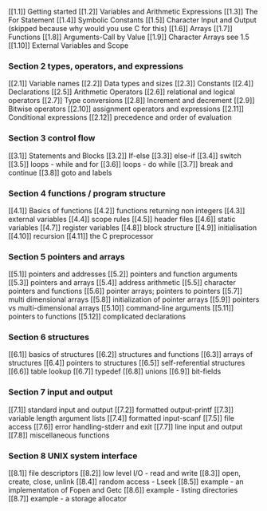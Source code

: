
[[1.1]] Getting started
[[1.2]] Variables and Arithmetic Expressions
[[1.3]] The For Statement
[[1.4]] Symbolic Constants
[[1.5]] Character Input and Output (skipped because why would you use C for this)
[[1.6]] Arrays
[[1.7]] Functions
[[1.8]] Arguments-Call by Value
[[1.9]] Character Arrays see 1.5
[[1.10]] External Variables and Scope
### Section 2 types, operators, and expressions

[[2.1]] Variable names
[[2.2]] Data types and sizes
[[2.3]] Constants
[[2.4]] Declarations
[[2.5]] Arithmetic Operators
[[2.6]] relational and logical operators
[[2.7]] Type conversions
[[2.8]] Increment and decrement
[[2.9]] Bitwise operators
[[2.10]] assignment operators and expressions
[[2.11]] Conditional expressions
[[2.12]] precedence and order of evaluation
### Section 3 control flow
[[3.1]] Statements and Blocks
[[3.2]] If-else
[[3.3]] else-if
[[3.4]] switch
[[3.5]] loops - while and for
[[3.6]] loops - do while
[[3.7]] break and continue
[[3.8]] goto and labels
### Section 4 functions / program structure

[[4.1]] Basics of functions
[[4.2]] functions returning non integers
[[4.3]] external variables
[[4.4]] scope rules
[[4.5]] header files
[[4.6]] static variables
[[4.7]] register variables
[[4.8]] block structure
[[4.9]] initialisation
[[4.10]] recursion
[[4.11]] the C preprocessor

### Section 5 pointers and arrays

[[5.1]] pointers and addresses
[[5.2]] pointers and function arguments
[[5.3]] pointers and arrays
[[5.4]] address arithmetic
[[5.5]] character pointers and functions
[[5.6]] pointer arrays; pointers to pointers
[[5.7]] multi dimensional arrays
[[5.8]] initialization of pointer arrays
[[5.9]] pointers vs multi-dimensional arrays
[[5.10]] command-line arguments
[[5.11]] pointers to functions
[[5.12]] complicated declarations

### Section 6 structures

[[6.1]] basics of structures
[[6.2]] structures and functions
[[6.3]] arrays of structures
[[6.4]] pointers to structures
[[6.5]] self-referential structures
[[6.6]] table lookup
[[6.7]] typedef
[[6.8]] unions
[[6.9]] bit-fields

### Section 7 input and output

[[7.1]] standard input and output
[[7.2]] formatted output-printf
[[7.3]] variable length argument lists
[[7.4]] formatted input-scanf
[[7.5]] file access
[[7.6]] error handling-stderr and exit
[[7.7]] line input and output
[[7.8]] miscellaneous functions

### Section 8 UNIX system interface

[[8.1]] file descriptors
[[8.2]] low level I/O - read and write
[[8.3]] open, create, close, unlink
[[8.4]] random access - Lseek
[[8.5]] example - an implementation of Fopen and Getc
[[8.6]] example - listing directories
[[8.7]] example - a storage allocator

